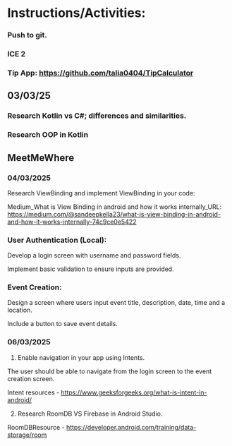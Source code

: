 # Instructions/Activities:

### Push to git.
### ICE 2

### Tip App: https://github.com/talia0404/TipCalculator

## 03/03/25

### Research  Kotlin vs C#; differences and similarities. 
### Research OOP  in Kotlin 

## MeetMeWhere

### 04/03/2025

Research ViewBinding and implement ViewBinding in your code:

Medium_What is View Binding in android and how it works internally_URL: https://medium.com/@sandeepkella23/what-is-view-binding-in-android-and-how-it-works-internally-74c9ce0e5422 

### User Authentication (Local):

Develop a login screen with username and password fields.

Implement basic validation to ensure inputs are provided.


### Event Creation:

Design a screen where users input event title, description, date, time and a location. 

Include a button to save event details.


### 06/03/2025


1. Enable navigation in your app using Intents.

The user should be able to navigate from the login screen to the event creation screen.


Intent resources - https://www.geeksforgeeks.org/what-is-intent-in-android/


2. Research RoomDB VS Firebase in Android Studio.


RoomDBResource - https://developer.android.com/training/data-storage/room
